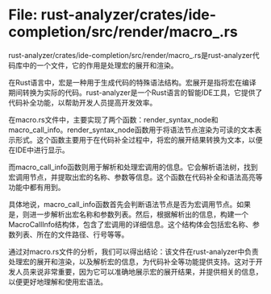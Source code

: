 # File: rust-analyzer/crates/ide-completion/src/render/macro_.rs

rust-analyzer/crates/ide-completion/src/render/macro_.rs是rust-analyzer代码库中的一个文件，它的作用是处理宏的展开和渲染。

在Rust语言中，宏是一种用于生成代码的特殊语法结构。宏展开是指将宏在编译期间转换为实际的代码。rust-analyzer是一个Rust语言的智能IDE工具，它提供了代码补全功能，以帮助开发人员提高开发效率。

在macro.rs文件中，主要实现了两个函数：render_syntax_node和macro_call_info。render_syntax_node函数用于将语法节点渲染为可读的文本表示形式。这个函数主要用于在代码补全过程中，将宏的展开结果转换为文本，以便在IDE中进行显示。

而macro_call_info函数则用于解析和处理宏调用的信息。它会解析语法树，找到宏调用节点，并提取出宏的名称、参数等信息。这个函数在代码补全和语法高亮等功能中都有用到。

具体地说，macro_call_info函数首先会判断语法节点是否为宏调用节点。如果是，则进一步解析出宏名称和参数列表。然后，根据解析出的信息，构建一个MacroCallInfo结构体，包含了宏调用的详细信息。这个结构体会包括宏名称、参数列表、所在的文件路径、行号等等。

通过对macro.rs文件的分析，我们可以得出结论：该文件在rust-analyzer中负责处理宏的展开和渲染，以及解析宏的信息，为代码补全等功能提供支持。这对于开发人员来说非常重要，因为它可以准确地展示宏的展开结果，并提供相关的信息，以便更好地理解和使用宏语法。

